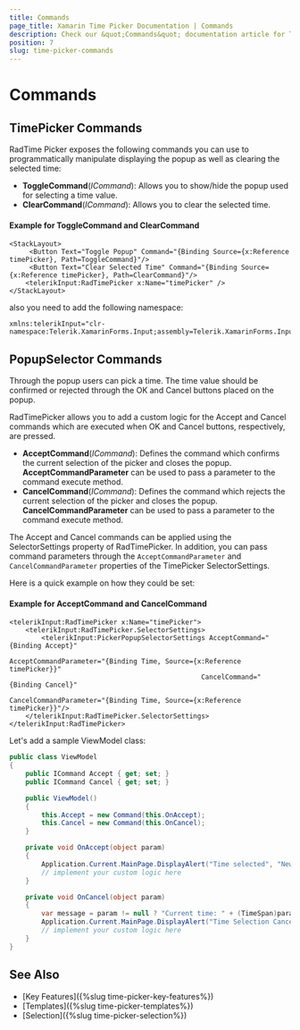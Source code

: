 ```yaml
---
title: Commands
page_title: Xamarin Time Picker Documentation | Commands
description: Check our &quot;Commands&quot; documentation article for Telerik TimePicker for Xamarin control.
position: 7
slug: time-picker-commands
---
```


# Commands

## TimePicker Commands

RadTime Picker exposes the following commands you can use to programmatically manipulate displaying the popup as well as clearing the selected time:

* **ToggleCommand**(*ICommand*): Allows you to show/hide the popup used for selecting a time value.
* **ClearCommand**(*ICommand*): Allows you to clear the selected time.

#### Example for ToggleCommand and ClearCommand

```XAML
<StackLayout>
	 <Button Text="Toggle Popup" Command="{Binding Source={x:Reference timePicker}, Path=ToggleCommand}"/>
     <Button Text="Clear Selected Time" Command="{Binding Source={x:Reference timePicker}, Path=ClearCommand}"/>
	<telerikInput:RadTimePicker x:Name="timePicker" />
</StackLayout>
```

also you need to add the following namespace:

```XAML
xmlns:telerikInput="clr-namespace:Telerik.XamarinForms.Input;assembly=Telerik.XamarinForms.Input"
```

## PopupSelector Commands

Through the popup users can pick a time. The time value should be confirmed or rejected through the OK and Cancel buttons placed on the popup. 

RadTimePicker allows you to add a custom logic for the Accept and Cancel commands which are executed when OK and Cancel buttons, respectively, are pressed. 

* **AcceptCommand**(*ICommand*): Defines the command which confirms the current selection of the picker and closes the popup. **AcceptCommandParameter** can be used to pass a parameter to the command execute method. 
* **CancelCommand**(*ICommand*): Defines the command which rejects the current selection of the picker and closes the popup. **CancelCommandParameter** can be used to pass a parameter to the command execute method.

The Accept and Cancel commands can be applied using the SelectorSettings property of RadTimePicker. In addition, you can pass command parameters through the `AcceptCommandParameter` and `CancelCommandParameter` properties of the TimePicker SelectorSettings.

Here is a quick example on how they could be set:

#### Example for AcceptCommand and CancelCommand

```XAML
<telerikInput:RadTimePicker x:Name="timePicker">
    <telerikInput:RadTimePicker.SelectorSettings>
        <telerikInput:PickerPopupSelectorSettings AcceptCommand="{Binding Accept}"
                                                AcceptCommandParameter="{Binding Time, Source={x:Reference timePicker}}"
                                                CancelCommand="{Binding Cancel}"
                                                CancelCommandParameter="{Binding Time, Source={x:Reference timePicker}}"/>
    </telerikInput:RadTimePicker.SelectorSettings>
</telerikInput:RadTimePicker>
```

Let's add a sample ViewModel class:

```C#
public class ViewModel
{
    public ICommand Accept { get; set; }
    public ICommand Cancel { get; set; }

    public ViewModel()
    {
        this.Accept = new Command(this.OnAccept);
        this.Cancel = new Command(this.OnCancel);
    }

    private void OnAccept(object param)
    {
        Application.Current.MainPage.DisplayAlert("Time selected", "New time: " + (TimeSpan)param, "OK");
        // implement your custom logic here
    }

    private void OnCancel(object param)
    {
        var message = param != null ? "Current time: " + (TimeSpan)param : "Currently no time is selected";
        Application.Current.MainPage.DisplayAlert("Time Selection Canceled", message, "OK");
        // implement your custom logic here
    }
}
```

## See Also

- [Key Features]({%slug time-picker-key-features%})
- [Templates]({%slug time-picker-templates%})
- [Selection]({%slug time-picker-selection%})